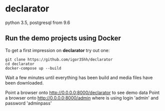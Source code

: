 # declarator

python 3.5, postgresql from 9.6

## Run the demo projects using Docker

To get a first impression on **declarator** try out one:

```
git clone https://github.com/igor35hh/declarator
cd declarator
docker-compose up --build
```

Wait a few minutes until everything has been build and media files have been downloaded.

Point a browser onto  http://0.0.0.0:8000/declarator to see demo data 
Point a browser onto http://0.0.0.0:8000/admin where is using login 'admin' and password 'adminpass'
